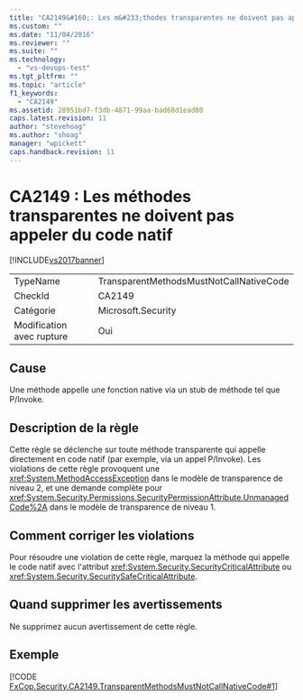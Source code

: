 ```yaml
---
title: "CA2149&#160;: Les m&#233;thodes transparentes ne doivent pas appeler du code natif | Microsoft Docs"
ms.custom: ""
ms.date: "11/04/2016"
ms.reviewer: ""
ms.suite: ""
ms.technology: 
  - "vs-devops-test"
ms.tgt_pltfrm: ""
ms.topic: "article"
f1_keywords: 
  - "CA2149"
ms.assetid: 28951bd7-f3db-4871-99aa-bad68d1ead80
caps.latest.revision: 11
author: "stevehoag"
ms.author: "shoag"
manager: "wpickett"
caps.handback.revision: 11
---
```

# CA2149&#160;: Les m&#233;thodes transparentes ne doivent pas appeler du code natif
[!INCLUDE[vs2017banner](../code-quality/includes/vs2017banner.md)]

|||  
|-|-|  
|TypeName|TransparentMethodsMustNotCallNativeCode|  
|CheckId|CA2149|  
|Catégorie|Microsoft.Security|  
|Modification avec rupture|Oui|  
  
## Cause  
 Une méthode appelle une fonction native via un stub de méthode tel que P\/Invoke.  
  
## Description de la règle  
 Cette règle se déclenche sur toute méthode transparente qui appelle directement en code natif \(par exemple, via un appel P\/Invoke\).  Les violations de cette règle provoquent une <xref:System.MethodAccessException> dans le modèle de transparence de niveau 2, et une demande complète pour <xref:System.Security.Permissions.SecurityPermissionAttribute.UnmanagedCode%2A> dans le modèle de transparence de niveau 1.  
  
## Comment corriger les violations  
 Pour résoudre une violation de cette règle, marquez la méthode qui appelle le code natif avec l'attribut <xref:System.Security.SecurityCriticalAttribute> ou <xref:System.Security.SecuritySafeCriticalAttribute>.  
  
## Quand supprimer les avertissements  
 Ne supprimez aucun avertissement de cette règle.  
  
## Exemple  
 [!CODE [FxCop.Security.CA2149.TransparentMethodsMustNotCallNativeCode#1](../CodeSnippet/VS_Snippets_CodeAnalysis/fxcop.security.ca2149.transparentmethodsmustnotcallnativecode#1)]